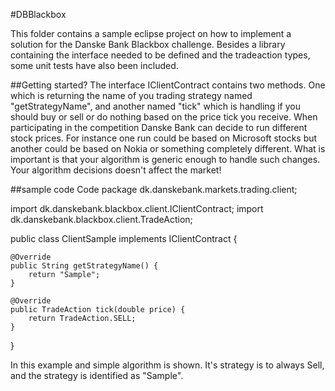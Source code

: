 #DBBlackbox

This folder contains a sample eclipse project on how to implement a solution for the Danske Bank Blackbox challenge.
Besides a library containing the interface needed to be defined and the tradeaction types, some unit tests have also been included. 

##Getting started?
The interface IClientContract contains two methods. One which is returning the name of you trading strategy named "getStrategyName", and another named "tick" which is handling if you should buy or sell or do nothing based on the price tick you receive.
When participating in the competition Danske Bank can decide to run different stock prices. For instance one run could be based on Microsoft stocks but another could be based on Nokia or something completely different.
What is important is that your algorithm is generic enough to handle such changes.
Your algorithm decisions doesn't affect the market!

##sample code
Code
  package dk.danskebank.markets.trading.client;

  import dk.danskebank.blackbox.client.IClientContract;
  import dk.danskebank.blackbox.client.TradeAction;

  public class ClientSample implements IClientContract {

	@Override 
	public String getStrategyName() {
		return "Sample"; 
	} 
  
	@Override 
	public TradeAction tick(double price) {
		return TradeAction.SELL;   
	}
  } 

In this example and simple algorithm is shown. It's strategy is to always Sell, and the strategy is identified as "Sample".
